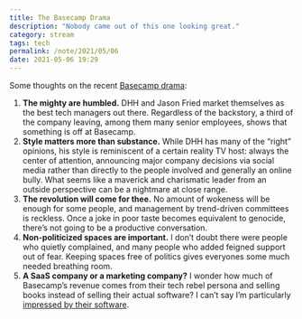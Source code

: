```yaml
---
title: The Basecamp Drama
description: "Nobody came out of this one looking great."
category: stream
tags: tech
permalink: /note/2021/05/06
date: 2021-05-06 19:29
---
```


Some thoughts on the recent [Basecamp drama](https://www.nytimes.com/2021/04/30/technology/basecamp-politics-ban-resignations.html):  

1. **The mighty are humbled.** DHH and Jason Fried market themselves as the best tech managers out there. Regardless of the backstory, a third of the company leaving, among them many senior employees, shows that something is off at Basecamp. 
2. **Style matters more than substance.** While DHH has many of the “right” opinions, his style is reminiscent of a certain reality TV host: always the center of attention, announcing major company decisions via social media rather than directly to the people involved and generally an online bully. What seems like a maverick and charismatic leader from an outside perspective can be a nightmare at close range. 
3. **The revolution will come for thee.** No amount of wokeness will be enough for some people, and management by trend-driven committees is reckless. Once a joke in poor taste becomes equivalent to genocide, there’s not going to be a productive conversation. 
4. **Non-politicized spaces are important.** I don’t doubt there were people who quietly complained, and many people who added feigned support out of fear. Keeping spaces free of politics gives everyones some much needed breathing room.
5. **A SaaS company or a marketing company?** I wonder how much of Basecamp’s revenue comes from their tech rebel persona and selling books instead of selling their actual software? I can’t say I’m particularly [impressed by their software](/blog/hey-the-app-i-want-to-love).